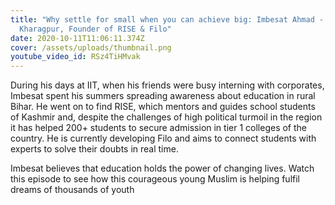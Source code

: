 ```yaml
---
title: "Why settle for small when you can achieve big: Imbesat Ahmad - IIT
  Kharagpur, Founder of RISE & Filo"
date: 2020-10-11T11:06:11.374Z
cover: /assets/uploads/thumbnail.png
youtube_video_id: RSz4TiHMvak
---
```

During his days at IIT, when his friends were busy interning with corporates, Imbesat spent his summers spreading awareness about education in rural Bihar. He went on to find RISE, which mentors and guides school students of Kashmir and, despite the challenges of high political turmoil in the region it has helped 200+ students to secure admission in tier 1 colleges of the country. He is currently developing Filo and aims to connect students with experts to solve their doubts in real time.

Imbesat believes that education holds the power of changing lives. Watch this episode to see how this courageous young Muslim is helping fulfil dreams of thousands of youth